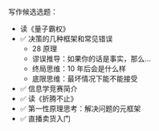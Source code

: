 写作候选选题：

 - 读《量子霸权》
 - ✅ 决策的几种框架和常见错误
   - 28 原理
   - 谬误推导：如果你的话是事实，那么...
   - 终局思维：10 年后会是什么样
   - 底限思维：最坏情况下能不能接受
 - ✅ 信息学竞赛简介
 - ✅ 读《折腾不止》
 - ✅ 第一性原理思考：解决问题的元框架
 - ✅ 直播卖货入门

